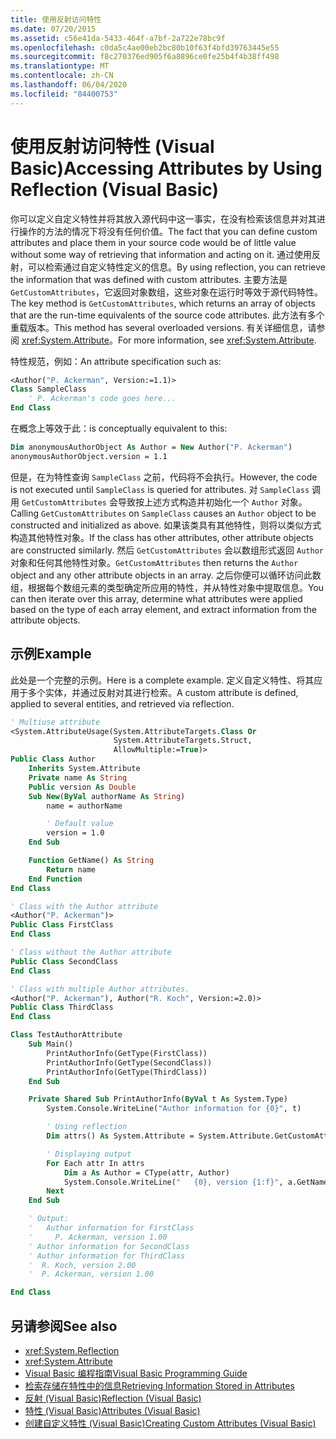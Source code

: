 ```yaml
---
title: 使用反射访问特性
ms.date: 07/20/2015
ms.assetid: c56e41da-5433-464f-a7bf-2a722e78bc9f
ms.openlocfilehash: c0da5c4ae00eb2bc80b10f63f4bfd39763445e55
ms.sourcegitcommit: f8c270376ed905f6a8896ce0fe25b4f4b38ff498
ms.translationtype: MT
ms.contentlocale: zh-CN
ms.lasthandoff: 06/04/2020
ms.locfileid: "84400753"
---
```

# <a name="accessing-attributes-by-using-reflection-visual-basic"></a><span data-ttu-id="a40f2-102">使用反射访问特性 (Visual Basic)</span><span class="sxs-lookup"><span data-stu-id="a40f2-102">Accessing Attributes by Using Reflection (Visual Basic)</span></span>

<span data-ttu-id="a40f2-103">你可以定义自定义特性并将其放入源代码中这一事实，在没有检索该信息并对其进行操作的方法的情况下将没有任何价值。</span><span class="sxs-lookup"><span data-stu-id="a40f2-103">The fact that you can define custom attributes and place them in your source code would be of little value without some way of retrieving that information and acting on it.</span></span> <span data-ttu-id="a40f2-104">通过使用反射，可以检索通过自定义特性定义的信息。</span><span class="sxs-lookup"><span data-stu-id="a40f2-104">By using reflection, you can retrieve the information that was defined with custom attributes.</span></span> <span data-ttu-id="a40f2-105">主要方法是 `GetCustomAttributes`，它返回对象数组，这些对象在运行时等效于源代码特性。</span><span class="sxs-lookup"><span data-stu-id="a40f2-105">The key method is `GetCustomAttributes`, which returns an array of objects that are the run-time equivalents of the source code attributes.</span></span> <span data-ttu-id="a40f2-106">此方法有多个重载版本。</span><span class="sxs-lookup"><span data-stu-id="a40f2-106">This method has several overloaded versions.</span></span> <span data-ttu-id="a40f2-107">有关详细信息，请参阅 <xref:System.Attribute>。</span><span class="sxs-lookup"><span data-stu-id="a40f2-107">For more information, see <xref:System.Attribute>.</span></span>

<span data-ttu-id="a40f2-108">特性规范，例如：</span><span class="sxs-lookup"><span data-stu-id="a40f2-108">An attribute specification such as:</span></span>

```vb
<Author("P. Ackerman", Version:=1.1)>
Class SampleClass
    ' P. Ackerman's code goes here...
End Class
```

 <span data-ttu-id="a40f2-109">在概念上等效于此：</span><span class="sxs-lookup"><span data-stu-id="a40f2-109">is conceptually equivalent to this:</span></span>

```vb
Dim anonymousAuthorObject As Author = New Author("P. Ackerman")
anonymousAuthorObject.version = 1.1
```

<span data-ttu-id="a40f2-110">但是，在为特性查询 `SampleClass` 之前，代码将不会执行。</span><span class="sxs-lookup"><span data-stu-id="a40f2-110">However, the code is not executed until `SampleClass` is queried for attributes.</span></span> <span data-ttu-id="a40f2-111">对 `SampleClass` 调用 `GetCustomAttributes` 会导致按上述方式构造并初始化一个 `Author` 对象。</span><span class="sxs-lookup"><span data-stu-id="a40f2-111">Calling `GetCustomAttributes` on `SampleClass` causes an `Author` object to be constructed and initialized as above.</span></span> <span data-ttu-id="a40f2-112">如果该类具有其他特性，则将以类似方式构造其他特性对象。</span><span class="sxs-lookup"><span data-stu-id="a40f2-112">If the class has other attributes, other attribute objects are constructed similarly.</span></span> <span data-ttu-id="a40f2-113">然后 `GetCustomAttributes` 会以数组形式返回 `Author` 对象和任何其他特性对象。</span><span class="sxs-lookup"><span data-stu-id="a40f2-113">`GetCustomAttributes` then returns the `Author` object and any other attribute objects in an array.</span></span> <span data-ttu-id="a40f2-114">之后你便可以循环访问此数组，根据每个数组元素的类型确定所应用的特性，并从特性对象中提取信息。</span><span class="sxs-lookup"><span data-stu-id="a40f2-114">You can then iterate over this array, determine what attributes were applied based on the type of each array element, and extract information from the attribute objects.</span></span>

## <a name="example"></a><span data-ttu-id="a40f2-115">示例</span><span class="sxs-lookup"><span data-stu-id="a40f2-115">Example</span></span>

<span data-ttu-id="a40f2-116">此处是一个完整的示例。</span><span class="sxs-lookup"><span data-stu-id="a40f2-116">Here is a complete example.</span></span> <span data-ttu-id="a40f2-117">定义自定义特性、将其应用于多个实体，并通过反射对其进行检索。</span><span class="sxs-lookup"><span data-stu-id="a40f2-117">A custom attribute is defined, applied to several entities, and retrieved via reflection.</span></span>

```vb
' Multiuse attribute
<System.AttributeUsage(System.AttributeTargets.Class Or
                       System.AttributeTargets.Struct,
                       AllowMultiple:=True)>
Public Class Author
    Inherits System.Attribute
    Private name As String
    Public version As Double
    Sub New(ByVal authorName As String)
        name = authorName

        ' Default value
        version = 1.0
    End Sub

    Function GetName() As String
        Return name
    End Function
End Class

' Class with the Author attribute
<Author("P. Ackerman")>
Public Class FirstClass
End Class

' Class without the Author attribute
Public Class SecondClass
End Class

' Class with multiple Author attributes.
<Author("P. Ackerman"), Author("R. Koch", Version:=2.0)>
Public Class ThirdClass
End Class

Class TestAuthorAttribute
    Sub Main()
        PrintAuthorInfo(GetType(FirstClass))
        PrintAuthorInfo(GetType(SecondClass))
        PrintAuthorInfo(GetType(ThirdClass))
    End Sub

    Private Shared Sub PrintAuthorInfo(ByVal t As System.Type)
        System.Console.WriteLine("Author information for {0}", t)

        ' Using reflection
        Dim attrs() As System.Attribute = System.Attribute.GetCustomAttributes(t)

        ' Displaying output
        For Each attr In attrs
            Dim a As Author = CType(attr, Author)
            System.Console.WriteLine("   {0}, version {1:f}", a.GetName(), a.version)
        Next
    End Sub

    ' Output:
    '   Author information for FirstClass
    '     P. Ackerman, version 1.00
    ' Author information for SecondClass
    ' Author information for ThirdClass
    '  R. Koch, version 2.00
    '  P. Ackerman, version 1.00

End Class
```

## <a name="see-also"></a><span data-ttu-id="a40f2-118">另请参阅</span><span class="sxs-lookup"><span data-stu-id="a40f2-118">See also</span></span>

- <xref:System.Reflection>
- <xref:System.Attribute>
- [<span data-ttu-id="a40f2-119">Visual Basic 编程指南</span><span class="sxs-lookup"><span data-stu-id="a40f2-119">Visual Basic Programming Guide</span></span>](../../index.md)
- [<span data-ttu-id="a40f2-120">检索存储在特性中的信息</span><span class="sxs-lookup"><span data-stu-id="a40f2-120">Retrieving Information Stored in Attributes</span></span>](../../../../standard/attributes/retrieving-information-stored-in-attributes.md)
- [<span data-ttu-id="a40f2-121">反射 (Visual Basic)</span><span class="sxs-lookup"><span data-stu-id="a40f2-121">Reflection (Visual Basic)</span></span>](../reflection.md)
- [<span data-ttu-id="a40f2-122">特性 (Visual Basic)</span><span class="sxs-lookup"><span data-stu-id="a40f2-122">Attributes (Visual Basic)</span></span>](../../../language-reference/attributes.md)
- [<span data-ttu-id="a40f2-123">创建自定义特性 (Visual Basic)</span><span class="sxs-lookup"><span data-stu-id="a40f2-123">Creating Custom Attributes (Visual Basic)</span></span>](creating-custom-attributes.md)
